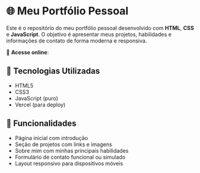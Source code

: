 # 🌐 Meu Portfólio Pessoal

Este é o repositório do meu portfólio pessoal desenvolvido com **HTML**, **CSS** e **JavaScript**. O objetivo é apresentar meus projetos, habilidades e informações de contato de forma moderna e responsiva.

🔗 **Acesse online**: 

## 🚀 Tecnologias Utilizadas

- HTML5
- CSS3
- JavaScript (puro)
- Vercel (para deploy)

## 🎯 Funcionalidades

- Página inicial com introdução
- Seção de projetos com links e imagens
- Sobre mim com minhas principais habilidades
- Formulário de contato funcional ou simulado
- Layout responsivo para dispositivos móveis


